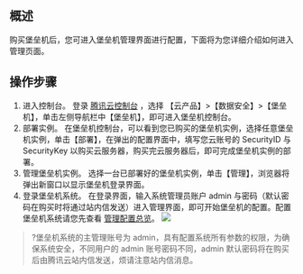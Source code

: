 ## 概述

购买堡垒机后，您可进入堡垒机管理界面进行配置，下面将为您详细介绍如何进入管理页面。

## 操作步骤
1. 进入控制台。
登录 [腾讯云控制台](https://console.cloud.tencent.com/) ，选择 【云产品】>【数据安全】>【堡垒机】，单击左侧导航栏中【堡垒机】，即可进入堡垒机控制台。
2. 部署实例。
在堡垒机控制台，可以看到您已购买的堡垒机实例，选择任意堡垒机实例，单击【部署】，在弹出的配置界面中，填写您云账号的 SecurityID 与 SecurityKey 以购买云服务器，购买完云服务器后，即可完成堡垒机实例的部署。
3. 管理堡垒机实例。
选择一台已部署好的堡垒机实例，单击【管理】，浏览器将弹出新窗口以显示堡垒机登录界面。
4. 登录堡垒机系统。 
在登录界面，输入系统管理员账户 admin 与密码（默认密码在购买时将通过站内信发送）进入管理界面，即可开始堡垒机的配置。配置堡垒机系统请您先查看 [管理配置总览](https://cloud.tencent.com/document/product/1025/32032)。
![](https://main.qcloudimg.com/raw/4af1adfc400753d3c247b23034282c5a.jpg)
>?堡垒机系统的主管理账号为 admin，具有配置系统所有参数的权限，为确保系统安全，不同用户的 admin 账号密码不同，admin 默认密码将在购买后由腾讯云站内信发送，烦请注意站内信消息。
 
